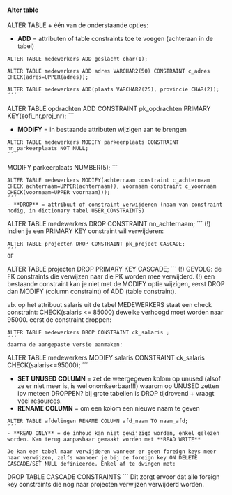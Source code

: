 #### Alter table

ALTER TABLE <tabelnaam> + één van de onderstaande opties:
- **ADD** = attributen of table constraints toe te voegen (achteraan in de tabel)

```
ALTER TABLE medewerkers ADD geslacht char(1);
```
```
ALTER TABLE medewerkers ADD adres VARCHAR2(50) CONSTRAINT c_adres CHECK(adres=UPPER(adres));
```
```
ALTER TABLE medewerkers ADD(plaats VARCHAR2(25), provincie CHAR(2));
´´´
```
ALTER TABLE opdrachten ADD CONSTRAINT pk_opdrachten PRIMARY KEY(sofi_nr,proj_nr);
´´´

- **MODIFY** = in bestaande attributen wijzigen aan te brengen
```
ALTER TABLE medewerkers MODIFY parkeerplaats CONSTRAINT nn_parkeerplaats NOT NULL;
´´´
```
MODIFY parkeerplaats NUMBER(5);
´´´
```
ALTER TABLE medewerkers MODIFY(achternaam constraint c_achternaam CHECK achternaam=UPPER(achternaam)), voornaam constraint c_voornaam CHECK(voornaam=UPPER voornaam)));
´´´
- **DROP** = attribuut of constraint verwijderen (naam van constraint nodig, in dictionary tabel USER_CONSTRAINTS)
```
ALTER TABLE medewerkers DROP CONSTRAINT nn_achternaam;
´´´
(!) indien je een PRIMARY KEY constraint wil verwijderen:
```
ALTER TABLE projecten DROP CONSTRAINT pk_project CASCADE;
´´´
OF
```
ALTER TABLE projecten DROP PRIMARY KEY CASCADE;
´´´
(!) GEVOLG: de FK constraints die verwijzen naar die PK worden mee verwijderd.
(!) een bestaande constraint kan je niet met de MODIFY optie wijzigen, eerst DROP dan MODIFY (column constraint) of ADD (table constraint).

vb. op het attribuut salaris uit de tabel MEDEWERKERS staat een check constraint: CHECK(salaris <= 85000) dewelke verhoogd moet worden naar 95000.
eerst de constraint droppen:
```
ALTER TABLE medewerkers DROP CONSTRAINT ck_salaris ;
´´´
daarna de aangepaste versie aanmaken:
```
ALTER TABLE medewerkers MODIFY salaris CONSTRAINT ck_salaris CHECK(salaris<=95000);
´´´

- **SET UNUSED COLUMN** = zet de weergegeven kolom op unused (alsof ze er niet meer is, is wel onomkeerbaar!!!) waarom op UNUSED zetten ipv meteen DROPPEN? bij grote tabellen is DROP tijdrovend + vraagt veel resources.
- **RENAME COLUMN** = om een kolom een nieuwe naam te geven
```
ALTER TABLE afdelingen RENAME COLUMN afd_naam TO naam_afd;
´´´
- **READ ONLY** = de inhoud kan niet gewijzigd worden, enkel gelezen worden. Kan terug aanpasbaar gemaakt worden met **READ WRITE**

Je kan een tabel maar verwijderen wanneer er geen foreign keys meer naar verwijzen, zelfs wanneer je bij de foreign key ON DELETE CASCADE/SET NULL definieerde. Enkel af te dwingen met:
```
DROP TABLE <tabelnaam> CASCADE CONSTRAINTS
´´´
Dit zorgt ervoor dat alle foreign key constraints die nog naar projecten verwijzen verwijderd worden.
